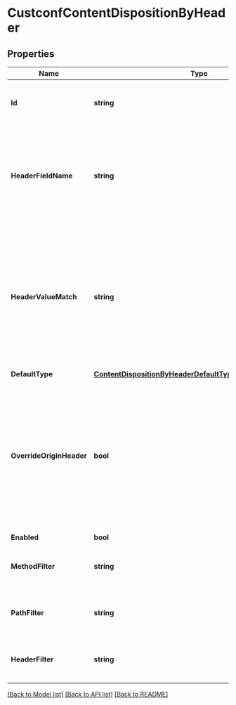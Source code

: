 # CustconfContentDispositionByHeader

## Properties

Name | Type | Description | Notes
------------ | ------------- | ------------- | -------------
**Id** | **string** | This is used by the API to perform conflict checking | [optional] 
**HeaderFieldName** | **string** | The setting allows you to specify the name of the HTTP header you&#39;d like to use in the pattern match for this policy. | [optional] 
**HeaderValueMatch** | **string** | String of values delimited by a &#39;,&#39; character. A list of glob patterns that apply this policy if any of them match against the value of the header specified. | [optional] 
**DefaultType** | [**ContentDispositionByHeaderDefaultTypeEnumWrapperValue**](ContentDispositionByHeaderDefaultTypeEnumWrapperValue.md) |  | [optional] 
**OverrideOriginHeader** | **bool** | This setting allows you to force the Content-Disposition generated by the CDN for this policy to override the Content-Disposition header cached from your origin. | [optional] 
**Enabled** | **bool** |  | [optional] 
**MethodFilter** | **string** | String of values delimited by a &#39;,&#39; character. | [optional] 
**PathFilter** | **string** | String of values delimited by a &#39;,&#39; character. | [optional] 
**HeaderFilter** | **string** | String of values delimited by a &#39;,&#39; character. | [optional] 

[[Back to Model list]](../README.md#documentation-for-models) [[Back to API list]](../README.md#documentation-for-api-endpoints) [[Back to README]](../README.md)



